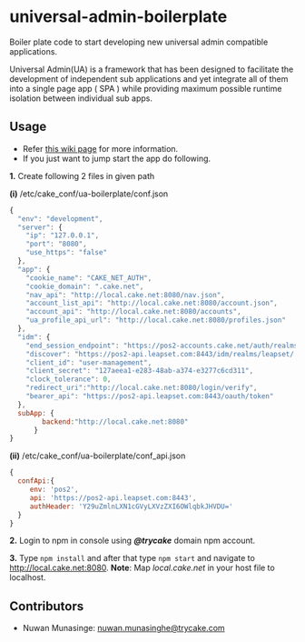 # universal-admin-boilerplate

Boiler plate code to start developing new universal admin compatible
applications.

Universal Admin(UA) is a framework that has been designed to facilitate 
the development of independent sub applications and yet integrate all of 
them into a single page app ( SPA ) while providing maximum possible 
runtime isolation between individual sub apps. 

## Usage

* Refer [this wiki page](https://wiki.leapset.com/display/CR/Instructions+for+bootstrapping+a+new+universal+admin+application) for more information.
* If you just want to jump start the app do following.

**1.** Create following 2 files in given path

**(i)** /etc/cake_conf/ua-boilerplate/conf.json

```javascript
{
  "env": "development",
  "server": {
    "ip": "127.0.0.1",
    "port": "8080",
    "use_https": "false"
  },
  "app": {
    "cookie_name": "CAKE_NET_AUTH",
    "cookie_domain": ".cake.net",
    "nav_api": "http://local.cake.net:8080/nav.json",
    "account_list_api": "http://local.cake.net:8080/account.json",
    "account_api": "http://local.cake.net:8080/accounts",
    "ua_profile_api_url": "http://local.cake.net:8080/profiles.json"
  },
  "idm": {
    "end_session_endpoint": "https://pos2-accounts.cake.net/auth/realms/leapset/protocol/openid-connect/logout",
    "discover": "https://pos2-api.leapset.com:8443/idm/realms/leapset/.well-known/openid-configuration",
    "client_id": "user-management",
    "client_secret": "127aeea1-e283-48ab-a374-e3277c6cd311",
    "clock_tolerance": 0,
    "redirect_uri":"http://local.cake.net:8080/login/verify",
    "bearer_api": "https://pos2-api.leapset.com:8443/oauth/token"
  },
  subApp: {
        backend:"http://local.cake.net:8080"
      }
} 
```

**(ii)** /etc/cake_conf/ua-boilerplate/conf_api.json

```javascript
{
  confApi:{
     env: 'pos2',
     api: 'https://pos2-api.leapset.com:8443',
     authHeader: 'Y29uZmlnLXN1cGVyLXVzZXI6OWlqbkJHVDU='
  }
}
```

**2.** Login to npm in console using ***@trycake*** domain npm account.

**3.** Type ```npm install``` and after that type ```npm start``` and navigate to
http://local.cake.net:8080. **Note**: Map *local.cake.net* in your host file to
localhost.

## Contributors
- Nuwan Munasinge: <nuwan.munasinghe@trycake.com>

